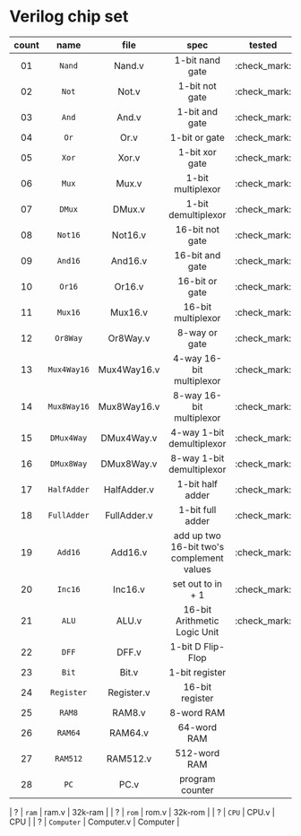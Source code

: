 # Verilog chip set

| count | name | file | spec | tested |
| :--------: | :--------: | :--------: | :--------: | :--------: |
| 01 | `Nand` | Nand.v | 1-bit nand gate | :check_mark: |
| 02 | `Not` | Not.v | 1-bit not gate | :check_mark: |
| 03 | `And` | And.v | 1-bit and gate | :check_mark: |
| 04 | `Or` | Or.v | 1-bit or gate | :check_mark: |
| 05 | `Xor` | Xor.v | 1-bit xor gate | :check_mark: |
| 06 | `Mux` | Mux.v | 1-bit multiplexor | :check_mark: |
| 07 | `DMux` | DMux.v | 1-bit demultiplexor | :check_mark: |
| 08 | `Not16` | Not16.v | 16-bit not gate | :check_mark: |
| 09 | `And16` | And16.v | 16-bit and gate | :check_mark: |
| 10 | `Or16` | Or16.v | 16-bit or gate | :check_mark: |
| 11 | `Mux16` | Mux16.v | 16-bit multiplexor | :check_mark: |
| 12 | `Or8Way` | Or8Way.v | 8-way or gate | :check_mark: |
| 13 | `Mux4Way16` | Mux4Way16.v | 4-way 16-bit multiplexor | :check_mark: |
| 14 | `Mux8Way16` | Mux8Way16.v | 8-way 16-bit multiplexor | :check_mark: |
| 15 | `DMux4Way` | DMux4Way.v | 4-way 1-bit demultiplexor | :check_mark: |
| 16 | `DMux8Way` | DMux8Way.v | 8-way 1-bit demultiplexor | :check_mark: |
| 17 | `HalfAdder` | HalfAdder.v | 1-bit half adder | :check_mark: |
| 18 | `FullAdder` | FullAdder.v | 1-bit full adder | :check_mark: |
| 19 | `Add16` | Add16.v | add up two 16-bit two's complement values | :check_mark: |
| 20 | `Inc16` | Inc16.v | set out to in + 1 | :check_mark: |
| 21 | `ALU` | ALU.v | 16-bit Arithmetic Logic Unit | :check_mark: |
| 22 | `DFF` | DFF.v | 1-bit D Flip-Flop |
| 23 | `Bit` | Bit.v | 1-bit register |
| 24 | `Register` | Register.v | 16-bit register |
| 25 | `RAM8` | RAM8.v | 8-word RAM |
| 26 | `RAM64` | RAM64.v | 64-word RAM |
| 27 | `RAM512` | RAM512.v | 512-word RAM |
| 28 | `PC` | PC.v | program counter |

| ? | `ram` | ram.v | 32k-ram |
| ? | `rom` | rom.v | 32k-rom |
| ? | `CPU` | CPU.v | CPU |
| ? | `Computer` | Computer.v | Computer |